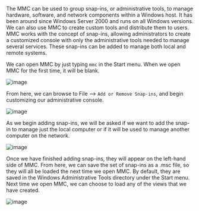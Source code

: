 The MMC can be used to group snap-ins, or administrative tools, to manage hardware, software, and network components within a Windows host. It has been around since Windows Server 2000 and runs on all Windows versions. We can also use MMC to create custom tools and distribute them to users. MMC works with the concept of snap-ins, allowing administrators to create a customized console with only the administrative tools needed to manage several services. These snap-ins can be added to manage both local and remote systems.

We can open MMC by just typing `mmc` in the Start menu. When we open MMC for the first time, it will be blank.

![image](https://academy.hackthebox.com/storage/modules/49/MMC.png)

From here, we can browse to File --> `Add or Remove Snap-ins`, and begin customizing our administrative console.

![image](https://academy.hackthebox.com/storage/modules/49/MMC_add_remove.png)

As we begin adding snap-ins, we will be asked if we want to add the snap-in to manage just the local computer or if it will be used to manage another computer on the network.

![image](https://academy.hackthebox.com/storage/modules/49/MMC_services.png)

Once we have finished adding snap-ins, they will appear on the left-hand side of MMC. From here, we can save the set of snap-ins as a .msc file, so they will all be loaded the next time we open MMC. By default, they are saved in the Windows Administrative Tools directory under the Start menu. Next time we open MMC, we can choose to load any of the views that we have created.

![image](https://academy.hackthebox.com/storage/modules/49/saved_msc.png)
